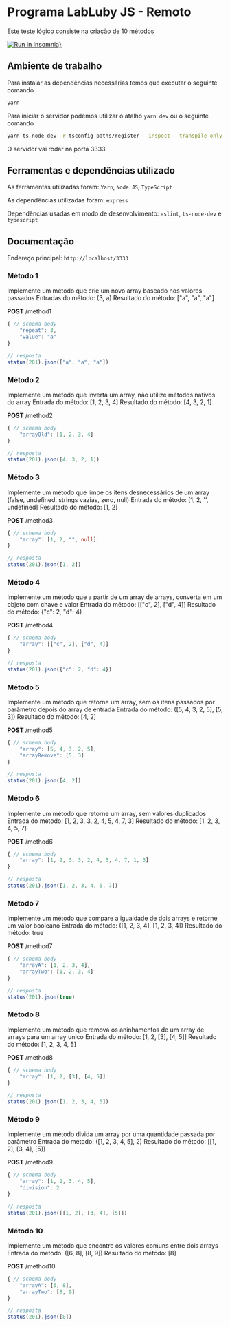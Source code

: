 # Programa LabLuby JS - Remoto
Este teste lógico consiste na criação de 10 métodos

[![Run in Insomnia}](https://insomnia.rest/images/run.svg)](https://insomnia.rest/run/?label=LabLuby%20Teste%20L%C3%B3gico&uri=https%3A%2F%2Fraw.githubusercontent.com%2Fdeibsoncogo%2FLabLubyTesteLogico%2Fmaster%2Fsrc%2Fassets%2FInsomniaLabLubyTesteLogico%3Ftoken%3DAO7NLS47XAAJS3XXEA2HO5DBWP7LI)

## Ambiente de trabalho
Para instalar as dependências necessárias temos que executar o seguinte comando
```bash
yarn
```

Para iniciar o servidor podemos utilizar o atalho `yarn dev` ou o seguinte comando
```bash
yarn ts-node-dev -r tsconfig-paths/register --inspect --transpile-only --respawn --ignore-watch node_modules src/index.ts
```

O servidor vai rodar na porta 3333

## Ferramentas e dependências utilizado
As ferramentas utilizadas foram: `Yarn`, `Node JS`, `TypeScript`

As dependências utilizadas foram: `express`

Dependências usadas em modo de desenvolvimento: `eslint`, `ts-node-dev` e `typescript`

## Documentação
Endereço principal: `http://localhost/3333`

### Método 1
Implemente um método que crie um novo array baseado nos valores passados
Entradas do método: (3, a)
Resultado do método: ["a", "a", "a"]

**POST** /method1
```ts
{ // schema body
	"repeat": 3,
	"value": "a"
}

// resposta
status(201).json(["a", "a", "a"])
```

### Método 2
Implemente um método que inverta um array, não utilize métodos nativos do array
Entrada do método: [1, 2, 3, 4]
Resultado do método: [4, 3, 2, 1]

**POST** /method2
```ts
{ // schema body
	"arrayOld": [1, 2, 3, 4]
}

// resposta
status(201).json([4, 3, 2, 1])
```

### Método 3
Implemente um método que limpe os itens desnecessários de um array (false, undefined, strings vazias, zero, null)
Entrada do método: [1, 2, '', undefined]
Resultado do método: [1, 2]

**POST** /method3
```ts
{ // schema body
	"array": [1, 2, "", null]
}

// resposta
status(201).json([1, 2])
```

### Método 4
Implemente um método que a partir de um array de arrays, converta em um objeto com chave e valor
Entrada do método: [["c", 2], ["d", 4]]
Resultado do método: {"c": 2, "d": 4}

**POST** /method4
```ts
{ // schema body
	"array": [["c", 2], ["d", 4]]
}

// resposta
status(201).json({"c": 2, "d": 4})
```

### Método 5
Implemente um método que retorne um array, sem os itens passados por parâmetro depois do array de entrada
Entrada do método: ([5, 4, 3, 2, 5], [5, 3])
Resultado do método: [4, 2]

**POST** /method5
```ts
{ // schema body
	"array": [5, 4, 3, 2, 5],
	"arrayRemove": [5, 3]
}

// resposta
status(201).json([4, 2])
```

### Método 6
Implemente um método que retorne um array, sem valores duplicados
Entrada do método: [1, 2, 3, 3, 2, 4, 5, 4, 7, 3]
Resultado do método: [1, 2, 3, 4, 5, 7]

**POST** /method6
```ts
{ // schema body
	"array": [1, 2, 3, 3, 2, 4, 5, 4, 7, 1, 3]
}

// resposta
status(201).json([1, 2, 3, 4, 5, 7])
```

### Método 7
Implemente um método que compare a igualdade de dois arrays e retorne um valor booleano
Entrada do método: ([1, 2, 3, 4], [1, 2, 3, 4])
Resultado do método: true

**POST** /method7
```ts
{ // schema body
	"arrayA": [1, 2, 3, 4],
	"arrayTwo": [1, 2, 3, 4]
}

// resposta
status(201).json(true)
```

### Método 8
Implemente um método que remova os aninhamentos de um array de arrays para um array unico
Entrada do método: [1, 2, [3], [4, 5]]
Resultado do método: [1, 2, 3, 4, 5]

**POST** /method8
```ts
{ // schema body
	"array": [1, 2, [3], [4, 5]]
}

// resposta
status(201).json([1, 2, 3, 4, 5])
```

### Método 9
Implemente um método divida um array por uma quantidade passada por parâmetro
Entrada do método: ([1, 2, 3, 4, 5], 2)
Resultado do método: [[1, 2], [3, 4], [5]]

**POST** /method9
```ts
{ // schema body
	"array": [1, 2, 3, 4, 5],
	"division": 2
}

// resposta
status(201).json([[1, 2], [3, 4], [5]])
```

### Método 10
Implemente um método que encontre os valores comuns entre dois arrays
Entrada do método: ([6, 8], [8, 9])
Resultado do método: [8]

**POST** /method10
```ts
{ // schema body
	"arrayA": [6, 8],
	"arrayTwo": [8, 9]
}

// resposta
status(201).json([8])
```
